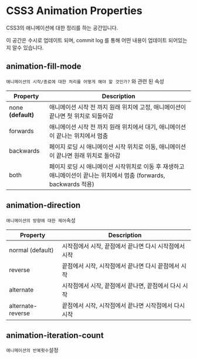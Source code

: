 # CSS3 Animation Properties
CSS3의 애니메이션에 대한 정리를 하는 공간입니다.

이 공간은 수시로 업데이트 되며, commit log 를 통해 어떤 내용이 업데이트 되어있는 지 알수 있습니다.

## animation-fill-mode
`애니메이션의 시작/종료에 대한 처리를 어떻게 해야 할 것인가?` 와 관련 된 속성

|Property|Description|
|---|---|
|none **(default)**|애니메이션 시작 전 까지 원래 위치에 고정, 애니메이션이 끝나면 첫 위치로 되돌아감|
|forwards|애니메이션 시작 전 까지 원래 위치에서 대기, 애니메이션이 끝나는 위치에서 멈춤|
|backwards|페이지 로딩 시 애니메이션 시작 위치로 이동, 애니메이션이 끝나면 원래 위치로 돌아감|
|both|페이지 로딩 시 애니메이션 시작위치로 이동 후 재생하고 애니메이션이 끝나는 위치에서 멈춤 (forwards, backwards 적용)|

## animation-direction
`애니메이션의 방향에 대한 제어`속성

|Property|Description|
|---|---|
|normal (default)|시작점에서 시작, 끝점에서 끝나면 다시 시작점에서 시작|
|reverse|끝점에서 시작, 시작점에서 끝나면 다시 끝점에서 시작|
|alternate|시작점에서 시작, 끝점에서 끝나면, 끝점에서 다시 시작|
|alternate-reverse|끝점에서 시작, 시작점에서 끝나면 시작점에서 다시 시작|

## animation-iteration-count
`애니메이션의 반복횟수`설정